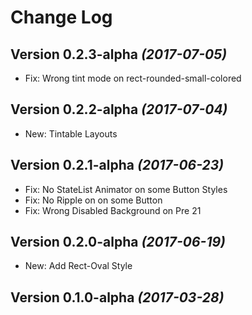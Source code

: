 Change Log
==========

Version 0.2.3-alpha *(2017-07-05)*
----------------------------

  * Fix: Wrong tint mode on rect-rounded-small-colored

Version 0.2.2-alpha *(2017-07-04)*
----------------------------

  * New: Tintable Layouts

Version 0.2.1-alpha *(2017-06-23)*
----------------------------

  * Fix: No StateList Animator on some Button Styles
  * Fix: No Ripple on on some Button
  * Fix: Wrong Disabled Background on Pre 21

Version 0.2.0-alpha *(2017-06-19)*
----------------------------

 * New: Add Rect-Oval Style

Version 0.1.0-alpha *(2017-03-28)*
----------------------------